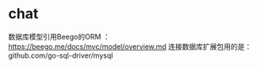 # chat
数据库模型引用Beego的ORM ：https://beego.me/docs/mvc/model/overview.md
连接数据库扩展包用的是：github.com/go-sql-driver/mysql
